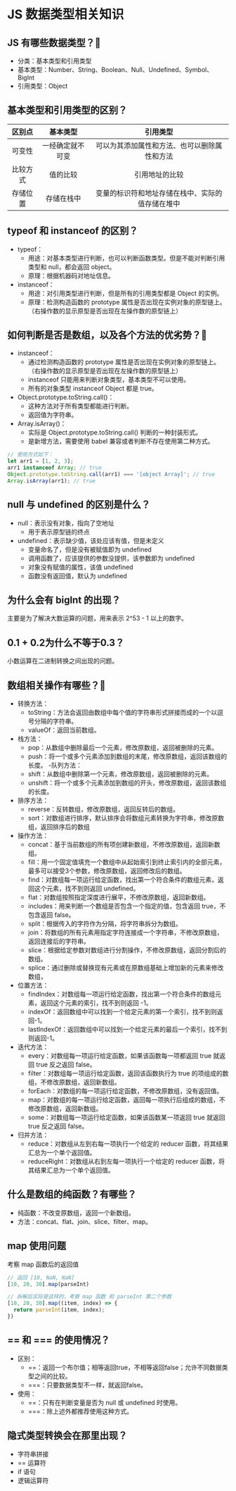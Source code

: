 # JS 数据类型相关知识
## JS 有哪些数据类型？:star2:
- 分类：基本类型和引用类型
- 基本类型：Number、String、Boolean、Null、Undefined、Symbol、BigInt
- 引用类型：Object

## 基本类型和引用类型的区别？
|   区别点  | 基本类型 |  引用类型  |
|:-------------:|:-------------:|:----------------------:|
| 可变性   | 一经确定就不可变 | 可以为其添加属性和方法、也可以删除属性和方法 |
| 比较方式   | 值的比较 | 引用地址的比较 |
| 存储位置   | 存储在栈中 | 变量的标识符和地址存储在栈中、实际的值存储在堆中 |

## typeof 和 instanceof 的区别？
- typeof：  
	- 用途：对基本类型进行判断，也可以判断函数类型。但是不能对判断引用类型和 null，都会返回 object。
	- 原理：根据机器码对地址信息。
- instanceof：
	- 用途：对引用类型进行判断，但是所有的引用类型都是 Object 的实例。
	- 原理：检测构造函数的 prototype 属性是否出现在实例对象的原型链上。（右操作数的显示原型是否出现在左操作数的原型链上）

## 如何判断是否是数组，以及各个方法的优劣势？:star2:
- instanceof：
	- 通过检测构造函数的 prototype 属性是否出现在实例对象的原型链上。（右操作数的显示原型是否出现在左操作数的原型链上）
	- instanceof 只能用来判断对象类型，基本类型不可以使用。
	- 所有的对象类型 instanceof Object 都是 true。
- Object.prototype.toString.call()：
	- 这种方法对于所有类型都能进行判断。
	- 返回值为字符串。
- Array.isArray()：
	- 实际是 Object.prototype.toString.call() 判断的一种封装形式。
	- 是新增方法，需要使用 babel 兼容或者判断不存在使用第二种方式。
```javascript
// 使用方式如下：
let arr1 = [1, 2, 3];
arr1 instanceof Array; // true
Object.prototype.toString.call(arr1) === '[object Array]'; // true
Array.isArray(arr1); // true
```

## null 与 undefined 的区别是什么？
- null：表示没有对象，指向了空地址
	- 用于表示原型链的终点
- undefined：表示缺少值，该处应该有值，但是未定义
	- 变量命名了，但是没有被赋值即为 undefined
	- 调用函数了，应该提供的参数没提供，该参数即为 undefined
	- 对象没有赋值的属性，该值 undefined
	- 函数没有返回值，默认为 undefined

## 为什么会有 bigInt 的出现？
主要是为了解决大数运算的问题，用来表示 2^53 - 1 以上的数字。

## 0.1 + 0.2为什么不等于0.3？
小数运算在二进制转换之间出现的问题。

## 数组相关操作有哪些？:star2:
- 转换方法：
	- toString：方法会返回由数组中每个值的字符串形式拼接而成的一个以逗号分隔的字符串。
	- valueOf：返回当前数组。
- 栈方法：
	- pop：从数组中删除最后一个元素，修改原数组，返回被删除的元素。
	- push：将一个或多个元素添加到数组的末尾，修改原数组，返回该数组的长度。
-队列方法：
	- shift：从数组中删除第一个元素，修改原数组，返回被删除的元素。
	- unshift：将一个或多个元素添加到数组的开头，修改原数组，返回该数组的长度。
- 排序方法：
	- reverse：反转数组，修改原数组，返回反转后的数组。
	- sort：对数组进行排序，默认排序会将数组元素转换为字符串，修改原数组，返回排序后的数组
- 操作方法：
	- concat：基于当前数组的所有项创建新数组，不修改原数组，返回新数组。
	- fill：用一个固定值填充一个数组中从起始索引到终止索引内的全部元素，最多可以接受3个参数，修改原数组，返回修改后的数组。
	- find：对数组每一项运行给定函数，找出第一个符合条件的数组元素，返回这个元素，找不到则返回 undefined。
	- flat：对数组按照指定深度进行展平，不修改原数组，返回新数组。
	- includes：用来判断一个数组是否包含一个指定的值，包含返回 true，不包含返回 false。
	- split：根据传入的字符作为分隔，将字符串拆分为数组。
	- join：将数组的所有元素用指定字符连接成一个字符串，不修改原数组，返回连接后的字符串。
	- slice：根据给定参数对数组进行分割操作，不修改原数组，返回分割后的数组。
	- splice：通过删除或替换现有元素或在原数组基础上增加新的元素来修改数组，
- 位置方法：
	- findIndex：对数组每一项运行给定函数，找出第一个符合条件的数组元素，返回这个元素的索引，找不到则返回 -1。
	- indexOf：返回数组中可以找到一个给定元素的第一个索引，找不到则返回-1。
	- lastIndexOf：返回数组中可以找到一个给定元素的最后一个索引，找不到则返回-1。
- 迭代方法：
	- every：对数组每一项运行给定函数，如果该函数每一项都返回 true 就返回 true 反之返回 false。
	- filter：对数组每一项运行给定函数，返回该函数执行为 true 的项组成的数组，不修改原数组，返回新数组。
	- forEach：对数组的每一项运行给定函数，不修改原数组，没有返回值。
	- map：对数组的每一项运行给定函数，返回每一项执行后组成的数组，不修改原数组，返回新数组。
	- some：对数组每一项运行给定函数，如果该函数某一项返回 true 就返回 true 反之返回 false。
- 归并方法：
	- reduce：对数组从左到右每一项执行一个给定的 reducer 函数，将其结果汇总为一个单个返回值。
	- reduceRight：对数组从右到左每一项执行一个给定的 reducer 函数，将其结果汇总为一个单个返回值。

## 什么是数组的纯函数？有哪些？
- 纯函数：不改变原数组，返回一个新数组。
- 方法：concat、flat、join、slice、filter、map。

## map 使用问题
考察 map 函数后的返回值
```javascript
// 返回 [10, NaN, NaN]
[10, 20, 30].map(parseInt)

// 拆解后实际是这样的，考察 map 函数 和 parseInt 第二个参数
[10, 20, 30].map((item, index) => {
  return parseInt(item, index);
})
```

## == 和 === 的使用情况？
- 区别：
	- ==：返回一个布尔值；相等返回true，不相等返回false；允许不同数据类型之间的比较。
	- ===：只要数据类型不一样，就返回false。
- 使用：
	- ==：只有在判断变量是否为 null 或 undefined 时使用。
	- ===：除上述外都推荐使用这种方式。

## 隐式类型转换会在那里出现？
- 字符串拼接
- == 运算符
- if 语句
- 逻辑运算符
